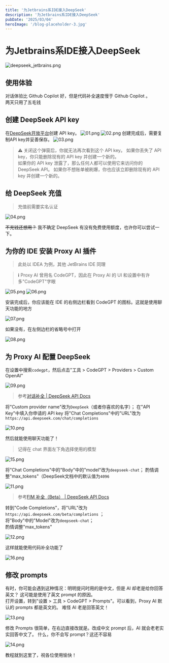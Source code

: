 ```yaml
---
title: '为Jetbrains系IDE接入DeepSeek'
description: '为Jetbrains系IDE接入DeepSeek'
pubDate: '2025/03/04'
heroImage: '/blog-placeholder-3.jpg'
---
```

# 为Jetbrains系IDE接入DeepSeek

![deepseek_jetbrains.png](../../image/工具/deepseek_jetbrains.png)

## 使用体验
对话体验比 Github Copilot 好，但是代码补全速度慢于 Github Copilot 。   
两天只用了五毛钱

## 创建 DeepSeek API key

在[DeepSeek开放平台](https://platform.deepseek.com/api_keys)创建 API key。
![01.png](../../image/工具/01.png)
![02.png](../../image/工具/02.png)
创建完成后，需要复制API key并妥善保存。
![03.png](../../image/工具/03.png)
> **⚠** 关闭这个弹窗后，你就无法再次看到这个 API key。
> 如果你丢失了 API key，你只能删除现有的 API key 并创建一个新的。   
> 如果你的 API key 泄露了，那么任何人都可以使用它来访问你的 DeepSeek API。
> 如果你不想账单被刷爆，你也应该立即删除现有的 API key 并创建一个新的。

## 给 DeepSeek 充值
> 充值前需要实名认证

![04.png](../../image/工具/04.png)

~~不充钱还想用？~~ 我不确定 DeepSeek 有没有免费使用额度，也许你可以尝试一下。

## 为你的 IDE 安装 Proxy AI 插件

> 此处以 IDEA 为例，其他 JetBrains IDE 同理 

> **ℹ** Proxy AI 曾用名 CodeGPT，因此在 Proxy AI 的 UI 和设置中有许多"CodeGPT"字眼

![05.png](../../image/工具/05.png)
![06.png](../../image/工具/06.png)

安装完成后，你应该能在 IDE 的右侧边栏看到 CodeGPT 的图标。这就是使用聊天功能的地方

![07.png](../../image/工具/07.png)

如果没有，在左侧边栏的省略号中打开

![08.png](../../image/工具/08.png)

## 为 Proxy AI 配置 DeepSeek

在设置中搜索`codegpt`，然后点击"工具 > CodeGPT > Providers > Custom OpenAI"

![09.png](../../image/工具/09.png)

> 参考[对话补全 | DeepSeek API Docs](https://api-docs.deepseek.com/zh-cn/api/create-chat-completion)

将"Custom provider name"改为`DeepSeek`（或者你喜欢的名字）；
在"API Key"中填入你申请的 API key
将"Chat Completions"中的"URL"改为`https://api.deepseek.com/chat/completions`

![10.png](../../image/工具/10.png)

然后就能使用聊天功能了！

> 记得在 chat 界面左下角选择使用的模型

![15.png](../../image/工具/15.png)

将"Chat Completions"中的"Body"中的"model"改为`deepseek-chat`；
酌情调整"max_tokens"（DeepSeek文档中的默认值为`4096`

![11.png](../../image/工具/11.png)

> 参考[FIM 补全（Beta） | DeepSeek API Docs](https://api-docs.deepseek.com/zh-cn/api/create-completion)

转到"Code Completions"，将"URL"改为`https://api.deepseek.com/beta/completions` ；  
将"Body"中的"Model"改为`deepseek-chat`；  
酌情调整"max_tokens"

![12.png](../../image/工具/12.png)

这样就能使用代码补全功能了

![16.png](../../image/工具/16.png)

## 修改 prompts

有时，你可能会遇到这种情况：明明提问时用的是中文，但是 AI 却老是给你回答英文？
这可能是使用了英文 prompt 的原因。  
打开设置，转到"设置 > 工具 > CodeGPT > Prompts"。可以看到，Proxy AI 默认的 prompts 都是英文的。
难怪 AI 老是回答英文！

![13.png](../../image/工具/13.png)

修改 Prompts 很简单，在右边直接改就是。改成中文 prompt 后，AI 就会老老实实回答中文了。
什么，你不会写 prompt？这还不容易

![14.png](../../image/工具/14.png)

教程就到这里了，祝各位使用愉快！
